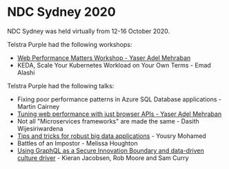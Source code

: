 # NDC Sydney 2020

NDC Sydney was held virtually from 12-16 October 2020.

Telstra Purple had the following workshops:

* [Web Performance Matters Workshop - Yaser Adel Mehraban](web-performance/README.md)
* KEDA, Scale Your Kubernetes Workload on Your Own Terms - Emad Alashi

Telstra Purple had the following talks:

* Fixing poor performance patterns in Azure SQL Database applications - Martin Cairney
* [Tuning web performance with just browser APIs - Yaser Adel Mehraban](web-performance/README.md)
* Not all "Microservices frameworks" are made the same - Dasith Wijesiriwardena
* [Tips and tricks for robust big data applications](big-data-tips-and-tricks/README.md) - Yousry Mohamed
* Battles of an Impostor - Melissa Houghton
* [Using GraphQL as a Secure Innovation Boundary and data-driven culture driver](secure-innovation-boundary/README.md) - Kieran Jacobsen, Rob Moore and Sam Curry
